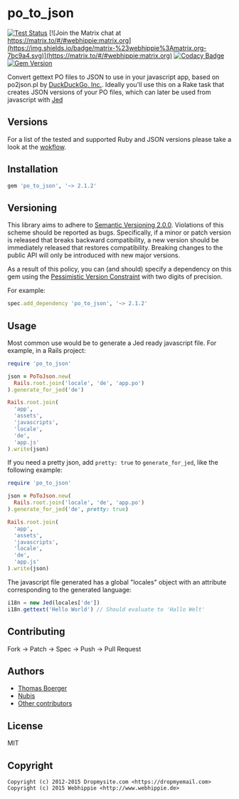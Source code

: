 # po_to_json

[![Test Status](https://github.com/webhippie/po_to_json/actions/workflows/testing.yml/badge.svg)](https://github.com/webhippie/po_to_json/actions/workflows/testing.yaml) [![Join the Matrix chat at https://matrix.to/#/#webhippie:matrix.org](https://img.shields.io/badge/matrix-%23webhippie%3Amatrix.org-7bc9a4.svg)](https://matrix.to/#/#webhippie:matrix.org) [![Codacy Badge](https://app.codacy.com/project/badge/Grade/6e015952f83d42d4bfc7e335d856554a)](https://app.codacy.com/gh/webhippie/po_to_json/dashboard?utm_source=gh&utm_medium=referral&utm_content=&utm_campaign=Badge_grade) [![Gem Version](https://badge.fury.io/rb/po_to_json.svg)](https://badge.fury.io/rb/po_to_json)

Convert gettext PO files to JSON to use in your javascript app, based on
po2json.pl by [DuckDuckGo, Inc.](http://duckduckgo.com/). Ideally you'll use
this on a Rake task that creates JSON versions of your PO files, which can
later be used from javascript with [Jed](http://slexaxton.github.io/Jed/)


## Versions

For a list of the tested and supported Ruby and JSON versions please take a
look at the [wokflow][workflow].

## Installation

```ruby
gem 'po_to_json', '~> 2.1.2'
```

## Versioning

This library aims to adhere to [Semantic Versioning 2.0.0][semver]. Violations
of this scheme should be reported as bugs. Specifically, if a minor or patch
version is released that breaks backward compatibility, a new version should be
immediately released that restores compatibility. Breaking changes to the public
API will only be introduced with new major versions.

As a result of this policy, you can (and should) specify a dependency on this
gem using the [Pessimistic Version Constraint][pvc] with two digits of precision.

For example:

```ruby
spec.add_dependency 'po_to_json', '~> 2.1.2'
```

## Usage

Most common use would be to generate a Jed ready javascript file. For example,
in a Rails project:

```ruby
require 'po_to_json'

json = PoToJson.new(
  Rails.root.join('locale', 'de', 'app.po')
).generate_for_jed('de')

Rails.root.join(
  'app',
  'assets',
  'javascripts',
  'locale',
  'de',
  'app.js'
).write(json)
```

If you need a pretty json, add `pretty: true` to `generate_for_jed`, like the
following example:

```ruby
require 'po_to_json'

json = PoToJson.new(
  Rails.root.join('locale', 'de', 'app.po')
).generate_for_jed('de', pretty: true)

Rails.root.join(
  'app',
  'assets',
  'javascripts',
  'locale',
  'de',
  'app.js'
).write(json)
```

The javascript file generated has a global "locales" object with an attribute
corresponding to the generated language:

```javascript
i18n = new Jed(locales['de'])
i18n.gettext('Hello World') // Should evaluate to 'Hallo Welt'
```

## Contributing

Fork -> Patch -> Spec -> Push -> Pull Request

## Authors

*   [Thomas Boerger](https://github.com/tboerger)
*   [Nubis](https://github.com/nubis)
*   [Other contributors](https://github.com/webhippie/po_to_json/graphs/contributors)

## License

MIT

## Copyright

```
Copyright (c) 2012-2015 Dropmysite.com <https://dropmyemail.com>
Copyright (c) 2015 Webhippie <http://www.webhippie.de>
```

[workflow]: https://github.com/webhippie/po_to_json/blob/master/.github/workflows/testing.yml
[semver]: http://semver.org
[pvc]: http://guides.rubygems.org/patterns/#pessimistic-version-constraint
